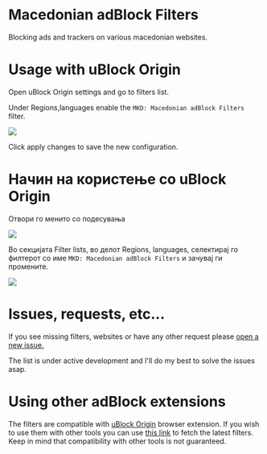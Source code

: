 # Macedonian adBlock Filters
Blocking ads and trackers on various macedonian websites.

# Usage with uBlock Origin
Open uBlock Origin settings and go to filters list. 

Under Regions,languages enable the `MKD: Macedonian adBlock Filters` filter.

![](https://user-images.githubusercontent.com/11393457/222745240-e51763ab-c22f-4ef6-b091-5404d04f72a2.png)

Click apply changes to save the new configuration.

# Начин на користење со uBlock Origin
Отвори го менито со подесувања

![](https://user-images.githubusercontent.com/11393457/222749232-5a001cfe-4d28-423d-9ae8-24795bc47651.png)

Во секцијата Filter lists, во делот Regions, languages, селектирај го филтерот со име `MKD: Macedonian adBlock Filters` и зачувај ги промените.

![](https://user-images.githubusercontent.com/11393457/222745240-e51763ab-c22f-4ef6-b091-5404d04f72a2.png)

# Issues, requests, etc...
If you see missing filters, websites or have any other request please [open a new issue.](https://github.com/DeepSpaceHarbor/Macedonian-adBlock-Filters/issues/new/choose)

The list is under active development and I'll do my best to solve the issues asap.

# Using other adBlock extensions
The filters are compatible with [uBlock Origin](https://ublockorigin.com/) browser extension. If you wish to use them with other tools you can use [this link](https://raw.githubusercontent.com/DeepSpaceHarbor/Macedonian-adBlock-Filters/master/Filters) to fetch the latest filters. Keep in mind that compatibility with other tools is not guaranteed.
